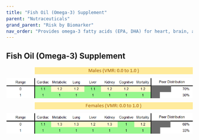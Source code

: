 ```yaml
---
title: "Fish Oil (Omega-3) Supplement"
parent: "Nutraceuticals"
grand_parent: "Risk by Biomarker"
nav_order: "Provides omega-3 fatty acids (EPA, DHA) for heart, brain, and eye health. May reduce triglycerides and inflammation."
---
```



## Fish Oil (Omega-3) Supplement




<div style="display: flex; flex-direction: column; gap: 10px;">

  <img src="/assets/images/vmrbiomarker_fish_oil_supplement__male.png" alt="Fish Oil (Omega-3) Supplement VMR Male" style="margin-left: 15%">
  <img src="/assets/images/rr_fish_oil_supplement__male.png" alt="Fish Oil (Omega-3) Supplement RR Male">

  <img src="/assets/images/vmrbiomarker_fish_oil_supplement__female.png" alt="Fish Oil (Omega-3) Supplement VMR Female" style="margin-left: 15%; ">
  <img src="/assets/images/rr_fish_oil_supplement__female.png" alt="Fish Oil (Omega-3) Supplement RR Female">

</div>



